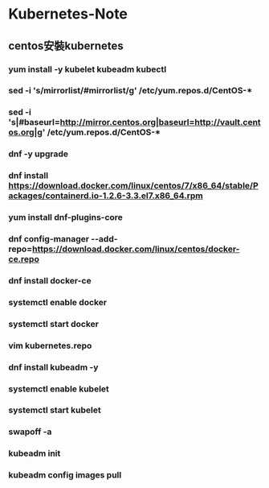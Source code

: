 # Kubernetes-Note
## centos安裝kubernetes
### yum install -y kubelet kubeadm kubectl
### sed -i 's/mirrorlist/#mirrorlist/g' /etc/yum.repos.d/CentOS-*
### sed -i 's|#baseurl=http://mirror.centos.org|baseurl=http://vault.centos.org|g' /etc/yum.repos.d/CentOS-*
### dnf -y upgrade
### dnf install https://download.docker.com/linux/centos/7/x86_64/stable/Packages/containerd.io-1.2.6-3.3.el7.x86_64.rpm
### yum install dnf-plugins-core
### dnf config-manager --add-repo=https://download.docker.com/linux/centos/docker-ce.repo
### dnf install docker-ce
### systemctl enable docker
### systemctl start docker
### vim kubernetes.repo
### dnf install kubeadm -y 
### systemctl enable kubelet
### systemctl start kubelet
### swapoff -a
### kubeadm init
### kubeadm config images pull



